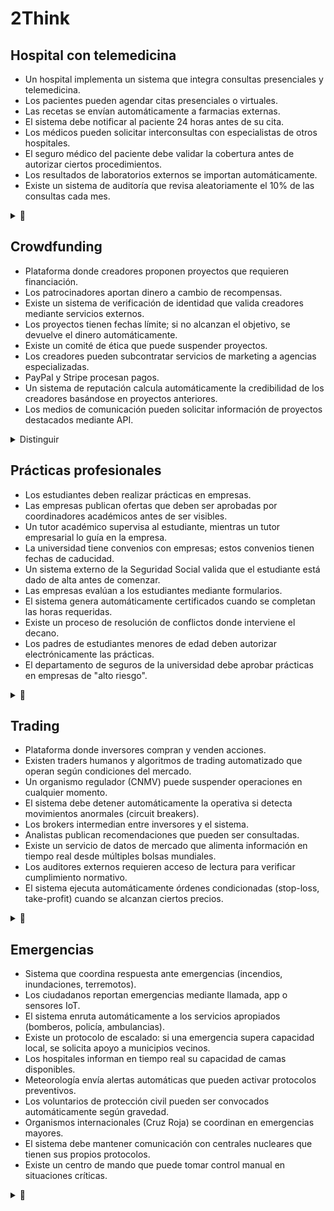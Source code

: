 # 2Think

## Hospital con telemedicina

- Un hospital implementa un sistema que integra consultas presenciales y telemedicina.
- Los pacientes pueden agendar citas presenciales o virtuales.
- Las recetas se envían automáticamente a farmacias externas.
- El sistema debe notificar al paciente 24 horas antes de su cita.
- Los médicos pueden solicitar interconsultas con especialistas de otros hospitales.
- El seguro médico del paciente debe validar la cobertura antes de autorizar ciertos procedimientos.
- Los resultados de laboratorios externos se importan automáticamente.
- Existe un sistema de auditoría que revisa aleatoriamente el 10% de las consultas cada mes.

<details>
<summary>🚬</summary>

|ACTORES (tienen objetivos, atacan el sistema)|NO SON ACTORES (servicios/sistemas consultados)|CONSIDERAR|
|:-:|:-:|:-:|
|¿Paciente?|¿Sistema de notificaciones?|¿Actor Tiempo para notificaciones y auditorías automáticas?|
|¿Médico?|¿Farmacia externa?|¿Especialista de otro hospital: actor o parte del sistema distribuido?|
|¿Personal administrativo?|¿Seguro médico?||
|¿Especialista externo?|¿Laboratorio externo?||
|¿Auditor?|¿Sistema de auditoría?||

</details>

## Crowdfunding

- Plataforma donde creadores proponen proyectos que requieren financiación.
- Los patrocinadores aportan dinero a cambio de recompensas.
- Existe un sistema de verificación de identidad que valida creadores mediante servicios externos.
- Los proyectos tienen fechas límite; si no alcanzan el objetivo, se devuelve el dinero automáticamente.
- Existe un comité de ética que puede suspender proyectos.
- Los creadores pueden subcontratar servicios de marketing a agencias especializadas.
- PayPal y Stripe procesan pagos.
- Un sistema de reputación calcula automáticamente la credibilidad de los creadores basándose en proyectos anteriores.
- Los medios de comunicación pueden solicitar información de proyectos destacados mediante API.

<details>
<summary>Distinguir</summary>

|ACTORES (tienen objetivos, atacan el sistema)|NO SON ACTORES (servicios/sistemas consultados)|CONSIDERAR|
|:-:|:-:|:-:|
|¿Creador?|¿Sistema de verificación de identidad?|¿Actor Tiempo para devoluciones automáticas?|
|¿Patrocinador?|¿PayPal/Stripe?|¿El mismo usuario como Creador y Patrocinador: un actor con dos roles o dos actores?|
|¿Comité de ética?|¿Sistema de reputación?|¿Agencia de marketing: actor o servicio externo contratado?|
|¿Agencia de marketing?|¿API para medios?||
|¿Medio de comunicación?|||

</details>

## Prácticas profesionales

- Los estudiantes deben realizar prácticas en empresas.
- Las empresas publican ofertas que deben ser aprobadas por coordinadores académicos antes de ser visibles.
- Un tutor académico supervisa al estudiante, mientras un tutor empresarial lo guía en la empresa.
- La universidad tiene convenios con empresas; estos convenios tienen fechas de caducidad.
- Un sistema externo de la Seguridad Social valida que el estudiante está dado de alta antes de comenzar.
- Las empresas evalúan a los estudiantes mediante formularios.
- El sistema genera automáticamente certificados cuando se completan las horas requeridas.
- Existe un proceso de resolución de conflictos donde interviene el decano.
- Los padres de estudiantes menores de edad deben autorizar electrónicamente las prácticas.
- El departamento de seguros de la universidad debe aprobar prácticas en empresas de "alto riesgo".

<details>
<summary>🚬</summary>

|ACTORES (tienen objetivos, atacan el sistema)|NO SON ACTORES (servicios/sistemas consultados)|CONSIDERAR|
|:-:|:-:|:-:|
|¿Estudiante?|¿Seguridad Social?|¿Actor Tiempo para vencimiento de convenios?|
|¿Empresa?|¿Generación automática de certificados?|¿Tutor académico y tutor empresarial: un actor Tutor con especialización o dos actores distintos?|
|¿Coordinador académico?||¿Decano: actor que ataca con objetivo propio o rol administrativo que se invoca?|
|¿Tutor académico?|||
|¿Tutor empresarial?|||
|¿Decano?|||
|¿Padre/tutor legal?|||
|¿Departamento de seguros?|||

</details>

## Trading

- Plataforma donde inversores compran y venden acciones.
- Existen traders humanos y algoritmos de trading automatizado que operan según condiciones del mercado.
- Un organismo regulador (CNMV) puede suspender operaciones en cualquier momento.
- El sistema debe detener automáticamente la operativa si detecta movimientos anormales (circuit breakers).
- Los brokers intermedian entre inversores y el sistema.
- Analistas publican recomendaciones que pueden ser consultadas.
- Existe un servicio de datos de mercado que alimenta información en tiempo real desde múltiples bolsas mundiales.
- Los auditores externos requieren acceso de lectura para verificar cumplimiento normativo.
- El sistema ejecuta automáticamente órdenes condicionadas (stop-loss, take-profit) cuando se alcanzan ciertos precios.

<details>
<summary>🚬</summary>

|ACTORES (tienen objetivos, atacan el sistema)|NO SON ACTORES (servicios/sistemas consultados)|CONSIDERAR|
|:-:|:-:|:-:|
|¿Inversor?|¿Servicio de datos de mercado?|¿Algoritmo de trading: actor autónomo con objetivo propio o configuración del inversor?|
|¿Trader humano?|¿Circuit breakers?|¿CNMV: actor que ataca para supervisar o autoridad que se consulta?|
|¿Algoritmo de trading?|¿Ejecución automática de órdenes condicionadas?|¿Circuit breakers: lógica interna o actor Tiempo que monitoriza?|
|¿CNMV?||¿Broker: actor intermediario o rol del sistema?|
|¿Broker?|||
|¿Analista?|||
|¿Auditor externo?|||

</details>

## Emergencias

- Sistema que coordina respuesta ante emergencias (incendios, inundaciones, terremotos).
- Los ciudadanos reportan emergencias mediante llamada, app o sensores IoT.
- El sistema enruta automáticamente a los servicios apropiados (bomberos, policía, ambulancias).
- Existe un protocolo de escalado: si una emergencia supera capacidad local, se solicita apoyo a municipios vecinos.
- Los hospitales informan en tiempo real su capacidad de camas disponibles.
- Meteorología envía alertas automáticas que pueden activar protocolos preventivos.
- Los voluntarios de protección civil pueden ser convocados automáticamente según gravedad.
- Organismos internacionales (Cruz Roja) se coordinan en emergencias mayores.
- El sistema debe mantener comunicación con centrales nucleares que tienen sus propios protocolos.
- Existe un centro de mando que puede tomar control manual en situaciones críticas.

<details>
<summary>🚬</summary>

|ACTORES (tienen objetivos, atacan el sistema)|NO SON ACTORES (servicios/sistemas consultados)|CONSIDERAR|
|:-:|:-:|:-:|
|¿Ciudadano?|¿Sensores IoT?|¿Hospital: actor que informa disponibilidad o servicio consultado para derivación?|
|¿Bomberos/Policía/Ambulancias?|¿Enrutamiento automático?|¿Meteorología: actor que ataca con alertas o servicio que el sistema consulta?|
|¿Hospital?|¿Protocolo de escalado?|¿Voluntario: actor que responde a convocatoria o recurso gestionado por el sistema?|
|¿Municipio vecino?|¿Sistema de convocatoria automática?|¿Actor Tiempo para activaciones automáticas?|
|¿Meteorología?||¿Central nuclear: actor externo con protocolos propios o sistema crítico que se monitoriza?|
|¿Voluntario de protección civil?|||
|¿Cruz Roja?|||
|¿Central nuclear?|||
|¿Centro de mando?|||

</details>
